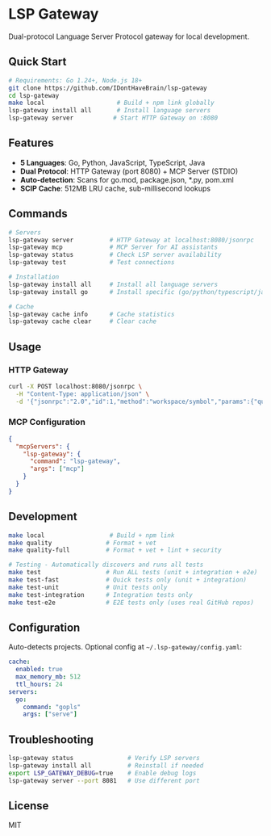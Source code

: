 # LSP Gateway

Dual-protocol Language Server Protocol gateway for local development.

## Quick Start

```bash
# Requirements: Go 1.24+, Node.js 18+
git clone https://github.com/IDontHaveBrain/lsp-gateway
cd lsp-gateway
make local                    # Build + npm link globally
lsp-gateway install all       # Install language servers
lsp-gateway server           # Start HTTP Gateway on :8080
```

## Features

- **5 Languages**: Go, Python, JavaScript, TypeScript, Java
- **Dual Protocol**: HTTP Gateway (port 8080) + MCP Server (STDIO)
- **Auto-detection**: Scans for go.mod, package.json, *.py, pom.xml
- **SCIP Cache**: 512MB LRU cache, sub-millisecond lookups

## Commands

```bash
# Servers
lsp-gateway server          # HTTP Gateway at localhost:8080/jsonrpc
lsp-gateway mcp             # MCP Server for AI assistants
lsp-gateway status          # Check LSP server availability
lsp-gateway test            # Test connections

# Installation
lsp-gateway install all     # Install all language servers
lsp-gateway install go      # Install specific (go/python/typescript/javascript/java)

# Cache
lsp-gateway cache info      # Cache statistics
lsp-gateway cache clear     # Clear cache
```

## Usage

### HTTP Gateway
```bash
curl -X POST localhost:8080/jsonrpc \
  -H "Content-Type: application/json" \
  -d '{"jsonrpc":"2.0","id":1,"method":"workspace/symbol","params":{"query":"main"}}'
```

### MCP Configuration
```json
{
  "mcpServers": {
    "lsp-gateway": {
      "command": "lsp-gateway",
      "args": ["mcp"]
    }
  }
}
```

## Development

```bash
make local                  # Build + npm link
make quality               # Format + vet
make quality-full          # Format + vet + lint + security

# Testing - Automatically discovers and runs all tests
make test                  # Run ALL tests (unit + integration + e2e)
make test-fast             # Quick tests only (unit + integration)
make test-unit             # Unit tests only
make test-integration      # Integration tests only
make test-e2e              # E2E tests only (uses real GitHub repos)
```

## Configuration

Auto-detects projects. Optional config at `~/.lsp-gateway/config.yaml`:

```yaml
cache:
  enabled: true
  max_memory_mb: 512
  ttl_hours: 24
servers:
  go:
    command: "gopls"
    args: ["serve"]
```

## Troubleshooting

```bash
lsp-gateway status               # Verify LSP servers
lsp-gateway install all          # Reinstall if needed
export LSP_GATEWAY_DEBUG=true    # Enable debug logs
lsp-gateway server --port 8081   # Use different port
```

## License

MIT
